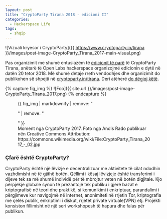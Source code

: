 ```yaml
---
layout: post
title: "CryptoParty Tirana 2018 - edicioni II"
categories:
  - Hackerspace Life
tags:
  - shqip
---
```

![Vizuali kryesor i CryptoParty]({{ https://www.cryptoparty.in/tirana }}/images/post-image-CryptoParty_Tirana_2017-main-visual.png)

Pas organizimit me shumë entusiazëm të [edicionit të parë](https://openlabs.cc/cryptoparty-tirana-2017/) të CryptoParty Tirana, anëtarë të Open Labs hackerspace organizojmë edicionin e dytë në datën 20 tetor 2018. Më shumë detaje rreth vendodhjes dhe organizimit do publikohen së shpejti në [cryptoparty.in/tirana](https://www.cryptoparty.in/tirana). Deri atëherë [do dëgjoj këtë](https://www.youtube.com/watch?v=Z5mAZQXVtMI).

{% capture fig_img %}
![Foo]({{ site.url }}/images/post-image-CryptoParty_Tirana_2017.png)
{% endcapture %}

<figure>
  {{ fig_img | markdownify | remove: "<p>" | remove: "</p>" }}
  <figcaption>Moment nga CryptoParty 2017. Foto nga Andis Rado publikuar nën Creative Commons Attribution: https://commons.wikimedia.org/wiki/File:CryptoParty_Tirana_2017_-_02.jpp</figcaption>
</figure> 

### Çfarë është CryptoParty?
CryptoParty është një lëvizje e decentralizuar me aktivitete të cilat ndodhin vazhdimisht në të gjithë botën. Qëllimi i kësaj lëvizjeje është transferimi i dijeve tek sa më shumë individë për të mbrojtur veten në botën digjitale. Kjo përpjekje globale synon të prezantojë tek publiku i gjerë bazat e kriptografisë në teori dhe praktikë, si komunikimi i enkriptuar, parandalimi i përgjimeve kur navigojmë në internet, anonimiteti në rrjetin Tor, kriptografia me çelës publik, enkriptimi i diskut, rrjetet private virtuale(VPN) etj. Projekti konsiston fillimisht në një seri workshopesh të hapura dhe falas për publikun.

